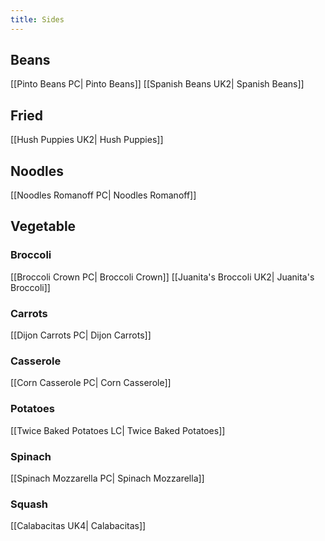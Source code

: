 ```yaml
---
title: Sides
---
```

## Beans
[[Pinto Beans PC| Pinto Beans]]
[[Spanish Beans UK2| Spanish Beans]]
## Fried
[[Hush Puppies UK2| Hush Puppies]]
## Noodles
[[Noodles Romanoff PC| Noodles Romanoff]]
## Vegetable
### Broccoli
[[Broccoli Crown PC| Broccoli Crown]]
[[Juanita's Broccoli UK2| Juanita's Broccoli]]
### Carrots
[[Dijon Carrots PC| Dijon Carrots]]
### Casserole
[[Corn Casserole PC| Corn Casserole]]
### Potatoes
[[Twice Baked Potatoes LC| Twice Baked Potatoes]]
### Spinach
[[Spinach Mozzarella PC| Spinach Mozzarella]]
### Squash
[[Calabacitas UK4| Calabacitas]]